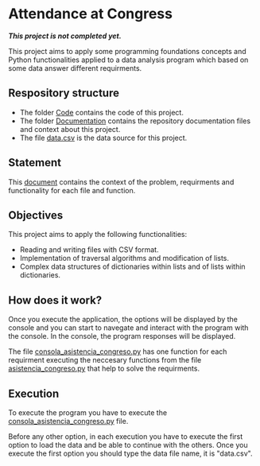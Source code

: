 # Attendance at Congress

***This project is not completed yet.***

This project aims to apply some programming foundations concepts and Python functionalities applied to a data analysis program which based on some data answer different requirments.

## Respository structure

- The folder [Code](/Code/) contains the code of this project.
- The folder [Documentation](/Documentation/) contains the repository documentation files and context about this project.
- The file [data.csv](/data.csv) is the data source for this project.

## Statement

This [document](/Documentation/statement.pdf) contains the context of the problem, requirments and functionality for each file and function.

## Objectives

This project aims to apply the following functionalities:

- Reading and writing files with CSV format.
- Implementation of traversal algorithms and modification of lists.
- Complex data structures of dictionaries within lists and of lists within dictionaries.

## How does it work?

Once you execute the application, the options will be displayed by the console and you can start to navegate and interact with the program with the console. In the console, the program responses will be displayed.

The file [consola_asistencia_congreso.py](/Code/consola_asistencia_congreso.py) has one function for each requirment executing the neccesary functions from the file [asistencia_congreso.py](/Code/asistencia_congreso.py) that help to solve the requirments.


## Execution

To execute the program you have to execute the [consola_asistencia_congreso.py](/Code/consola_asistencia_congreso.py) file.

Before any other option, in each execution you have to execute the first option to load the data and be able to continue with the others. Once you execute the first option you should type the data file name, it is "data.csv".